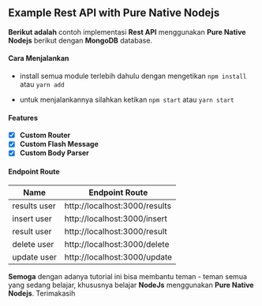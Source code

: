 ## Example Rest API with Pure Native Nodejs

**Berikut adalah** contoh implementasi **Rest API** menggunakan **Pure Native Nodejs** berikut dengan **MongoDB** database.

#### Cara Menjalankan

- install semua module terlebih dahulu dengan mengetikan `npm install ` atau `yarn add`

- untuk menjalankannya silahkan ketikan `npm start` atau `yarn start`

#### Features

- [x] **Custom Router**
- [x] **Custom Flash Message**
- [x] **Custom Body Parser**

#### Endpoint Route

| Name  | Endpoint Route |
| ------------- | ------------- |
| results user |   http://localhost:3000/results  |
| insert user |   http://localhost:3000/insert  |
| result user |   http://localhost:3000/result  |
| delete user |   http://localhost:3000/delete  |
| update user |   http://localhost:3000/update  |

**Semoga** dengan adanya tutorial ini  bisa membantu teman - teman semua yang sedang belajar, khususnya belajar **NodeJs** menggunakan **Pure Native Nodejs**. Terimakasih
